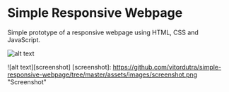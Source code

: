 # Simple Responsive Webpage
Simple prototype of a responsive webpage using HTML, CSS and JavaScript.

![alt text](https://github.com/vitordutra/simple-responsive-webpage/tree/master/assets/images/screenshot.png "Logo Title Text 1")

![alt text][screenshot]
[screenshot]: https://github.com/vitordutra/simple-responsive-webpage/tree/master/assets/images/screenshot.png "Screenshot"
